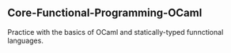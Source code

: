 
## Core-Functional-Programming-OCaml

Practice with the basics of OCaml and statically-typed funnctional languages.
